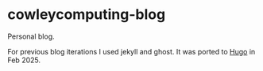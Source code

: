 # cowleycomputing-blog
Personal blog.

For previous blog iterations I used jekyll and ghost. It was ported to [Hugo](https://gohugo.io/) in Feb 2025.
